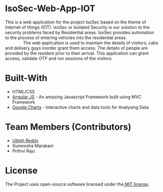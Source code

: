 # IsoSec-Web-App-IOT
This is a web application for the project IsoSec based on the theme of Internet of things (IOT).
IsoSec or Isolated Security is our solution to the security problems faced by Residential areas. IsoSec provides automation to the process of entering
vehicles into the residential areas.<br>
      &nbsp; &nbsp; &nbsp; &nbsp; &nbsp; &nbsp; &nbsp; &nbsp;The web application is used to maintain the details of visitors, cabs and delivery guys inorder grant them access. The details of
people are provided by the resident prior to their arrival. This application can grant access, validate OTP and run sessions of the visitors.

# Built-With
<ul>
  <li>HTML/CSS</li>
  <li><a href="https://angularjs.org/">Angular JS</a> - An amazing Javascript Framework built using MVC Framework</li>
  <li><a href="https://developers.google.com/chart/">Google Charts</a> - Interactive charts and data tools for Analysing Data</li>
</ul>

# Team Members (Contributors)
<ul>
  <li><a href="https://github.com/uttejh/">Uttejh Reddy</a></li>
  <li>Sumeesha Marakani</li>
  <li>Prithvi Raju</li>
</ul>

# License
The Project uses open-source software licensed under the<a href="https://opensource.org/licenses/MIT"> MIT license</a>.
